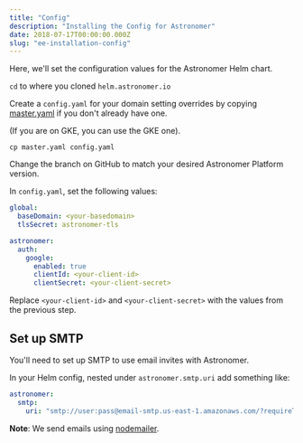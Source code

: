 ```yaml
---
title: "Config"
description: "Installing the Config for Astronomer"
date: 2018-07-17T00:00:00.000Z
slug: "ee-installation-config"
---
```

Here, we'll set the configuration values for the Astronomer Helm chart.

`cd` to where you cloned `helm.astronomer.io`

Create a `config.yaml` for your domain setting overrides by copying [master.yaml](https://github.com/astronomer/helm.astronomer.io/blob/master/configs/master.yaml) if you don't already have one.

(If you are on GKE, you can use the GKE one).

```
cp master.yaml config.yaml
```

Change the branch on GitHub to match your desired Astronomer Platform version.

In `config.yaml`, set the following values:

```yaml
global:
  baseDomain: <your-basedomain>
  tlsSecret: astronomer-tls

astronomer:
  auth:
    google:
      enabled: true   
      clientId: <your-client-id>
      clientSecret: <your-client-secret>
```

Replace `<your-client-id>` and `<your-client-secret>` with the values from the previous step.

## Set up SMTP

You'll need to set up SMTP to use email invites with Astronomer.

In your Helm config, nested under `astronomer.smtp.uri` add something like:

```yaml
astronomer:
  smtp:
    uri: "smtp://user:pass@email-smtp.us-east-1.amazonaws.com/?requireTLS=true"
```
**Note**: We send emails using [nodemailer](https://nodemailer.com/smtp/).
